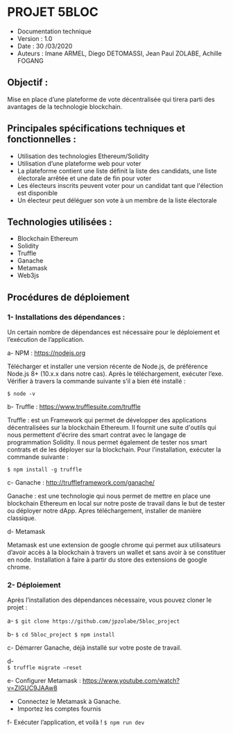 # PROJET 5BLOC
- Documentation technique
- Version : 1.0
- Date : 30 /03/2020
- Auteurs : Imane ARMEL, Diego DETOMASSI, Jean Paul ZOLABE, Achille FOGANG


## Objectif :
Mise en place d’une plateforme de vote décentralisée qui tirera parti des avantages de la technologie blockchain.

## Principales spécifications techniques et fonctionnelles :
-	Utilisation des technologies Ethereum/Solidity
-	Utilisation d’une plateforme web pour voter
-	La plateforme contient une liste définit la liste des candidats, une liste électorale arrêtée et une date de fin pour voter
-	Les électeurs inscrits peuvent voter pour un candidat tant que l'élection est disponible
-	Un électeur peut déléguer son vote à un membre de la liste électorale

## Technologies utilisées :
-	Blockchain Ethereum
-	Solidity
-	Truffle
-	Ganache
-	Metamask
-	Web3js

## Procédures de déploiement

### 1-	Installations des dépendances :
Un certain nombre de dépendances est nécessaire pour le déploiement et l’exécution de l’application.

a-	NPM : https://nodejs.org

Télécharger et installer une version récente de Node.js, de préférence Node.js 8+ (10.x.x dans notre cas). Après le téléchargement, exécuter l’exe. Vérifier à travers la commande suivante s’il a bien été installé :

``
$ node -v
``

b-	Truffle : https://www.trufflesuite.com/truffle

Truffle : est un Framework qui permet de développer des applications décentralisées sur la blockchain Ethereum. Il fournit une suite d'outils qui nous permettent d'écrire des smart contrat avec le langage de programmation Solidity. Il nous permet également de tester nos smart contrats et de les déployer sur la blockchain. Pour l’installation, exécuter la commande suivante : 

``
$ npm install -g truffle
``

c-	Ganache : http://truffleframework.com/ganache/

Ganache : est une technologie qui nous permet de mettre en place une blockchain Ethereum en local sur notre poste de travail dans le but de tester ou déployer notre dApp. Apres téléchargement, installer de manière classique.

d-	Metamask

Metamask est une extension de google chrome qui permet aux utilisateurs d’avoir accès à la blockchain à travers un wallet et sans avoir à se constituer en node. Installation à faire à partir du store des extensions de google chrome.


### 2-	Déploiement 

Après l’installation des dépendances nécessaire, vous pouvez cloner le projet :

a-	 ``
    $ git clone https://github.com/jpzolabe/5bloc_project
    ``


b-	``
   $ cd 5bloc_project
   $ npm install
   ``

c-	Démarrer Ganache, déjà installé sur votre poste de travail.

d-	 
    `` $ truffle migrate –reset
    ``


e-	Configurer Metamask : https://www.youtube.com/watch?v=ZIGUC9JAAw8
-	Connectez le Metamask à Ganache.
-	Importez les comptes fournis


f-	Exécuter l’application, et voilà !
 ``
 $ npm run dev
 ``



